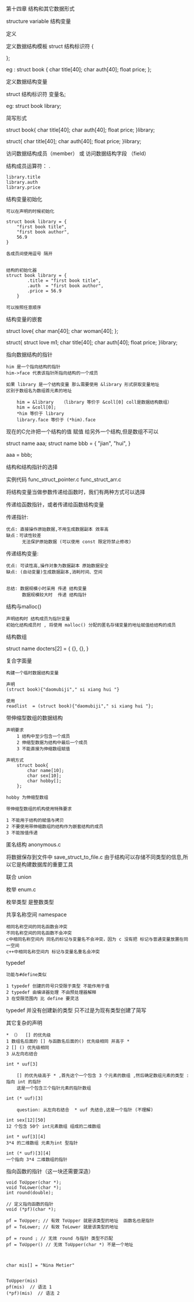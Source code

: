 第十四章 结构和其它数据形式

structure variable 结构变量

定义

定义数据结构模板
struct  结构标识符 {

};

eg :
    struct book {
        char title[40];
        char auth[40];
        float price;
    };

定义数据结构变量

struct 结构标识符 变量名;

eg:
    struct book library;



简写形式

struct book{
    char title[40];
    char auth[40];
    float price;
}library;

struct{
    char title[40];
    char auth[40];
    float price;
}library;



访问数据结构成员（member） 或 访问数据结构字段 （field）

结构成员运算符： .

    library.title
    library.auth
    library.price


结构变量初始化

    可以在声明的时候初始化

    struct book library = {
        "first book title",
        "first book author",
        56.9
    }

    各成员间使用逗号 隔开


    结构的初始化器
    struct book library = {
            .title = "first book title",
            .auth  = "first book author",
            .price = 56.9
        }

    可以按照任意顺序


结构变量的嵌套

struct love{
    char man[40];
    char woman[40];
};

struct{
    struct love m1;
    char title[40];
    char auth[40];
    float price;
}library;


指向数据结构的指针

    him 是一个指向结构的指针
    him->face 代表该指针所指向结构的一个成员

    如果 library 是一个结构变量 那么需要使用 &library 形式获取变量地址
    区别于数组名为数组首元素的地址

        him = &library   （library 等价于 &coll[0] coll是数据结构数组）
        him = &coll[0];
        *him 等价于 library
        library.face 等价于 (*him).face

现在的C允许把一个结构的值 赋值  给另外一个结构,但是数组不可以

struct name aaa;
struct name bbb = {
    "jian",
    "hui",
}

aaa = bbb;

结构和结构指针的选择

实例代码
    func_struct_pointer.c
    func_struct_arr.c

将结构变量当做参数传递给函数时，我们有两种方式可以选择

传递给函数指针，或者传递给函数结构变量


传递指针:

    优点: 直接操作原始数据,不用生成数据副本 效率高
    缺点：可读性较差
          无法保护原始数据 (可以使用 const 限定符禁止修改)


传递结构变量:

    优点: 可读性高,操作对象为数据副本 原始数据安全
    缺点: (自动变量)生成数据副本,消耗时间、空间


    总结: 数据规模小时采用 传递 结构变量
          数据规模较大时  传递 结构指针


结构与malloc()

    声明结构时 结构成员为指针变量
    初始化结构成员时 , 将使用 malloc() 分配的匿名存储变量的地址赋值给结构的成员

结构数组

struct name docters[2] = {
    {},
    {},
}




复合字面量

    构建一个临时数据结构变量

    声明
    (struct book){"daomubiji"," si xiang hui "}

    使用
    readlist  = (struct book){"daomubiji"," si xiang hui "};


带伸缩型数组的数据结构

    声明要求
        1 结构中至少包含一个成员
        2 伸缩型数据为结构中最后一个成员
        3 不能直接为伸缩数组赋值

    声明方式
        struct book{
            char name[10];
            char sex[10];
            char hobby[];
        };

    hobby 为伸缩型数组

    带伸缩型数组的机构使用特殊要求

    1 不能用于结构的赋值与拷贝
    2 不要使用带伸缩数组的结构作为嵌套结构的成员
    3 不能按值传递


匿名结构
    anonymous.c

将数据保存到文件中
    save_struct_to_file.c
    由于结构可以存储不同类型的信息,所以它是构建数据库的重要工具

联合 union

枚举
enum.c

枚举类型 是整数类型

共享名称空间 namespace

    相同名称空间的同名函数会冲突
    不同名称空间的同名函数不会冲突
    c中相同名称空间内 同名的标记与变量名不会冲突，因为 c 没有把 标记与普通变量放置在同一空间
    c++中相同名称空间内 标记与变量名重名会冲突


typedef

    功能与#define类似

    1 typedef 创建的符号只受限于类型 不能作用于值
    2 typedef 由编译器处理 不由预处理器解释
    3 在受限范围内 比 define 要灵活

typedef 并没有创建新的类型 只不过是为现有类型创建了简写


其它复杂的声明

    * （）  [] 的优先级
    1 数组名后面的 [] 与函数名后面的() 优先级相同 并高于 *
    2 [] () 优先级相同
    3 从左向右结合

    int * uuf[3]

        [] 的优先级高于 * ,首先这个一个包含 3 个元素的数组 ,然后确定数组元素的类型 : 指向 int 的指针
        这是一个包含三个指针元素的指针数组

    int (* uuf)[3]

        question: 从左向右结合  * uuf 先结合,这是一个指针 (不理解)

    int sex[12][50]
    12 个包含 50个 int元素数组 组成的二维数组

    int * uuf[3][4]
    3*4 的二维数组 元素为int 型指针

    int (* uuf)[3][4]
    一个指向 3*4 二维数组的指针


指向函数的指针（这一块还需要深造）

    void ToUpper(char *);
    void ToLower(char *);
    int round(double);

    // 定义指向函数的指针
    void (*pf)(char *);

    pf = ToUpper; // 有效 ToUpper 就是该类型的地址  函数名也是指针
    pf = ToLower; // 有效 ToLower 就是该类型的地址

    pf = round ; // 无效 round 与指针 类型不匹配
    pf = ToUpper() // 无效 ToUpper(char *) 不是一个地址



    char mis[] = "Nina Metier"


    ToUpper(mis)
    pf(mis)  // 语法 1
    (*pf)(mis)  // 语法 2








